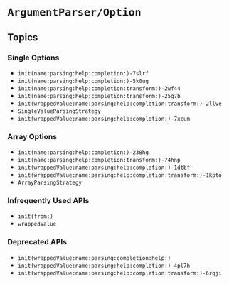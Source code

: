 # ``ArgumentParser/Option``

## Topics

### Single Options

- ``init(name:parsing:help:completion:)-7slrf``
- ``init(name:parsing:help:completion:)-5k0ug``
- ``init(name:parsing:help:completion:transform:)-2wf44``
- ``init(name:parsing:help:completion:transform:)-25g7b``
- ``init(wrappedValue:name:parsing:help:completion:transform:)-2llve``
- ``SingleValueParsingStrategy``
- ``init(wrappedValue:name:parsing:help:completion:)-7xcum``

### Array Options

- ``init(name:parsing:help:completion:)-238hg``
- ``init(name:parsing:help:completion:transform:)-74hnp``
- ``init(wrappedValue:name:parsing:help:completion:)-1dtbf``
- ``init(wrappedValue:name:parsing:help:completion:transform:)-1kpto``
- ``ArrayParsingStrategy``

### Infrequently Used APIs

- ``init(from:)``
- ``wrappedValue``

### Deprecated APIs

- ``init(wrappedValue:name:parsing:completion:help:)``
- ``init(wrappedValue:name:parsing:help:completion:)-4pl7h``
- ``init(wrappedValue:name:parsing:help:completion:transform:)-6rqji``
